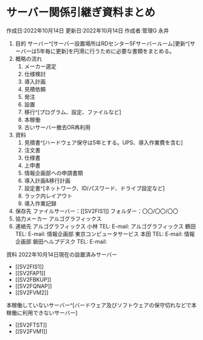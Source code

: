 # サーバー関係引継ぎ資料まとめ
作成日:2022年10月14日
更新日:2022年10月14日
作成者:管理G 永井

1. 目的
	サーバー^[サーバー設置場所はRDセンター5Fサーバールーム]更新^[サーバーは5年毎に更新]を円滑に行うために必要な書類をまとめる。
1. 概略の流れ
	1. メーカー選定
	2. 仕様検討
	3. 導入計画
	4. 見積依頼
	5. 発注
	6. 設置
	7. 移行^[プログラム、設定、ファイルなど]
	8. 本稼働
	9. 古いサーバー撤去OR再利用
1. 資料
	1. 見積書^[ハードウェア保守は5年とする。UPS、導入作業費を含む]
	2. 注文書
	3. 仕様書
	4. 上申書
	5. 情報企画部への申請書類
	6. 導入計画&移行計画
	7. 設定書^[ネットワーク、ID/パスワード、ドライブ設定など]
	8. ラック内レイアウト
	9. 導入作業記録
2. 保存先
	ファイルサーバー：[[SV2FIS1]]
	フォルダー：〇〇/〇〇/〇〇
1. 協力メーカー
	アルゴグラフィックス
1. 連絡先
	アルゴグラフィックス 小林 TEL: E-mail:
	アルゴグラフィックス 鶴田 TEL: E-mail:
	情報企画部 東京コンピュータサービス 本田 TEL: E-mail:
	情報企画部 磐田ヘルプデスク TEL: E-mail:

資料
2022年10月14日現在の設置済みサーバー
- [[SV2FIS1]]
- [[SV2FAP1]]
- [[SV2FBKUP]]
- [[SV2FQNAP]]
- [[SV2FVM2]]

本稼働していないサーバー^[バードウェア及びソフトウェアの保守切れなどで本稼働に利用できないサーバー]
- [[SV2FTST]]
- [[SV2FVM1]]
